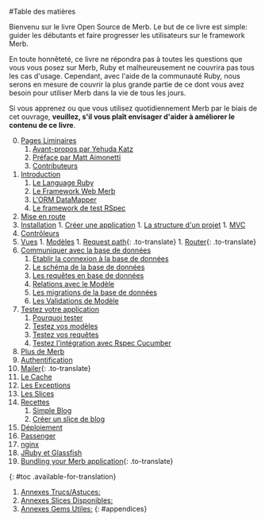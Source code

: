 #Table des matières

<div id="intro" class=".available-for-translation">
	<p>Bienvenu sur le livre Open Source de Merb. Le but de ce livre est simple: guider les débutants et faire progresser les utilisateurs sur le framework Merb.</p>
	<p>En toute honnêteté, ce livre ne répondra pas à toutes les questions que vous vous posez sur Merb, Ruby et malheureusement ne couvrira pas tous les cas d'usage. Cependant, avec l'aide de la communauté Ruby, nous serons en mesure de couvrir la plus grande partie de ce dont vous avez besoin pour utiliser Merb dans la vie de tous les jours.</p>
	<p>Si vous apprenez ou que vous utilisez quotidiennement Merb par le biais de cet ouvrage, <strong>veuillez, s'il vous plaît envisager d'aider à améliorer le contenu de ce livre</strong>.</p>
</div>

0. [Pages Liminaires](/fr/front-matter)
	1. [Avant-propos par Yehuda Katz](/fr/front-matter/foreword)
	2. [Préface par Matt Aimonetti](/fr/front-matter/preface)
	3. [Contributeurs](/fr/front-matter/contributors)
1. [Introduction](/fr/introduction)
	1. [Le Language Ruby](/fr/introduction/ruby)
	2. [Le Framework Web Merb](/fr/introduction/merb)
	3. [L'ORM DataMapper](/fr/introduction/datamapper)
	4. [Le framework de test RSpec](/fr/introduction/rspec)
2. [Mise en route](/fr/getting-started)
  1. [Installation](/fr/getting-started/install-instructions)
	1. [Créer une application](/fr/getting-started/generate-app)
	1. [La structure d'un projet](/fr/getting-started/project-structure)
	1. [MVC](/fr/getting-started/mvc)
  1. [Contrôleurs](/fr/getting-started/controllers)
  1. [Vues](/fr/getting-started/views)
	1. [Modèles](/fr/getting-started/models)
	1. [Request path](/fr/getting-started/request-path){: .to-translate}
	1. [Router](/fr/getting-started/router){: .to-translate}
3. [Communiquer avec la base de données](/fr/orm/datamapper)
	1. [Etablir la connexion à la base de données](/fr/orm/datamapper/setting-up)
	1. [Le schéma de la base de données](/fr/orm/datamapper/schema)
	1. [Les requêtes en base de données](/fr/orm/datamapper/queries)
	1. [Relations avec le Modèle](/fr/orm/datamapper/relationships)
	1. [Les migrations de la base de données](/fr/orm/datamapper/migrations)
	1. [Les Validations de Modèle](/fr/orm/datamapper/validations)
4. [Testez votre application](/fr/rspec)
	1. [Pourquoi tester](/fr/rspec/why)
	1. [Testez vos modèles](/fr/repec/models)
	1. [Testez vos requêtes](/fr/repec/requests)
	1. [Testez l'intégration avec Rspec Cucumber](/fr/rspec/cucumber)
5. [Plus de Merb](/fr/merb-more)
  1. [Authentification](/fr/merb-more/authentication)
  1. [Mailer](/fr/merb-more/mailer){: .to-translate}
  1. [Le Cache](/fr/merb-more/caching)
  1. [Les Exceptions](/fr/merb-more/exceptions)
  1. [Les Slices](/fr/merb-more/exceptions)
6. [Recettes](/fr/recipes)
	1. [Simple Blog](/fr/recipes/simple-blog)
	1. [Créer un slice de blog](/fr/recipes/blog-slice)
7. [Déploiement](/fr/deployment)
  1. [Passenger](/fr/deployment/passenger)
  1. [nginx](/fr/deployment/nginx)
  1. [JRuby et Glassfish](/fr/deployment/jruby)
  1. [Bundling your Merb application](/fr/deployment/bundle){: .to-translate}

{: #toc .available-for-translation}

1. [Annexes Trucs/Astuces:](/fr/appendix/hints-tips)
1. [Annexes Slices Disponibles:](/fr/appendix/slices)
1. [Annexes Gems Utiles:](/fr/appendix/gems)
{: #appendices}
